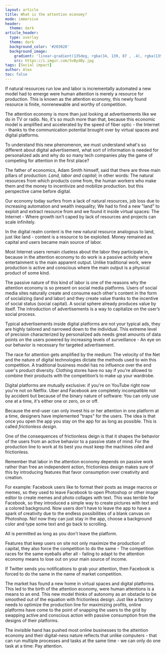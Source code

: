 ```yaml
---
layout: article
title: What is the attention economy?
mode: immersive
header:
  theme: dark
article_header:
  type: overlay
  theme: dark
  background_color: '#203028'
  background_image:
    gradient: 'linear-gradient(135deg, rgba(34, 139, 87 , .4), rgba(139, 34, 139, .4))'
    src: https://i.imgur.com/SvBydBy.jpg
tags: [Social impact]
author: Alex
toc: false
---
```




If natural resources run low and labor is incrementally automated a new model had to emerge were human attention is merely a resource for production. <!--more--> This is known as the attention economy, this newly found resource is finite, nonrenewable and worthy of competition.

The attention economy is more than just looking at advertisements like we do in TV or radio. No, it's so much more than that, because this economic model is amplified and accelerated by the speed of fiber optic - the Internet - thanks to the communication potential brought over by virtual spaces and digital platforms.

To understand this new phenomenon, we must understand what's so different about digital advertisement, what sort of information is needed for personalized ads and why do so many tech companies play the game of competing for attention in the first place?

The father of economics, Adam Smith himself, said that there are three main pillars of production: *Land, labor and capital*; in other words: The natural resources from which products come from, the human workers who make them and the money to incentivize and mobilize production. but this perspective came before digital.

Our economy today surfers from a lack of natural resources, job loss due to increasing automation and wealth inequality; We had to find a new "land" to exploit and extract resource from and we found it inside virtual spaces: The Internet - Where growth isn't caped by lack of resources and projects can scale infinitely.

In the digital realm content is the new natural resource analogous to land, just like land - content is a resource to be exploited. Money remained as capital and users became main source of labor.

Most Internet users remain clueless about the labor they participate in, because in the attention economy to do work is a passive activity where entertainment is the main apparent output. Unlike traditional work, were production is active and conscious where the main output is a physical product of some kind.

The passive nature of this kind of labor is one of the reasons why the attention economy is so present on social media platforms. Users of social media sites naturally create and consume each other's content in the form of socializing (land and labor) and they create value thanks to the incentive of social status (social capital). A social sphere already produces value by itself. The introduction of advertisements is a way to capitalize on the user’s social process.

Typical advertisements inside digital platforms are not your typical ads, they are highly tailored and narrowed down to the individual. This extreme level of precision characterized by personalized ads needs great amounts of data points on the users powered by increasing levels of surveillance - An eye on our behavior is necessary for targeted advertisement.

The race for attention gets amplified by the medium: The velocity of the Net and the nature of digital technologies dictate the methods used to win this competition. A traditional business model has no influence over the end user's product diversity. Clothing stores have no say if you're allowed to combine their products with the competition’s to make up your wardrobe.

Digital platforms are mutually exclusive: if you're on YouTube right now you're not on Netflix. Uber and Facebook are completely incompatible not by accident but because of the binary nature of software: You can only use one at a time, it's either one or zero, on or off.

Because the end-user can only invest his or her attention in one platform at a time, designers have implemented "traps" for the users. The idea is that once you open the app you stay on the app for as long as possible. This is called *frictionless design*.

One of the consequences of frictionless deign is that it shapes the behavior of the users from an active behavior to a passive state of mind. For the production line to work at its best you must keep the machines oiled and frictionless.

Remember that labor in the attention economy depends on passive work rather than free an independent action, frictionless design makes sure of this by introducing features that favor consumption over creativity and creation.

For example: Facebook users like to format their posts as image macros or memes, so they used to leave Facebook to open Photoshop or other image editor to create memes and photo collages with text. This was terrible for Facebook, so they introduced a simple way to create pictures with text and a colored background. Now users don't have to leave the app to have a spark of creativity due to the endless possibilities of a blank canvas on Photoshop. No! now they can just stay in the app, choose a background color and type some text and go back to scrolling.

All is permitted as long as you don't leave the platform.

Features that keep users on site not only maximize the production of capital, they also force the competition to do the same - The competition races for the same eyeballs after all - failing to adapt to the attention economy means to lose out on your main source of income.

If Twitter sends you notifications to grab your attention, then Facebook is forced to do the same in the name of market competition.

The market has found a new home in virtual spaces and digital platforms. This led to the birth of the attention economy, were human attentions is a means to an end. This new model thinks of autonomy as an obstacle to be smoothed out of the equation with frictionless design. Just like a factory needs to optimize the production line for maximizing profits, online platforms have come to the point of snapping the users to the grid by swapping active and conscious action with passive consumption from the designs of their platforms.

The invisible hand has pushed most online businesses to the attention economy and their digital-ness nature reflects that unlike computers - that can run multiple processes and tasks at the same time - we can only do one task at a time: Pay attention.
